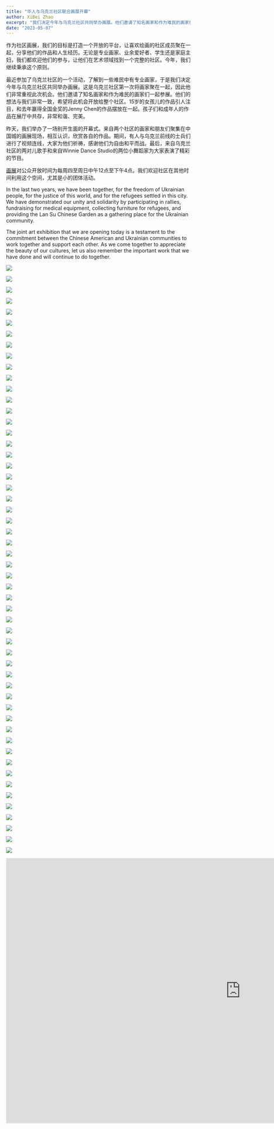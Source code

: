 ```yaml
---
title: "华人与乌克兰社区联合画展开幕"
author: XiBei Zhao
excerpt: "我们决定今年与乌克兰社区共同举办画展。他们邀请了知名画家和作为难民的画家们一起参展。他们的想法与我们非常一致，希望将此机会开放给整个社区。孩子们和成年人的作品在展厅中共存，非常和谐、完美。昨天，我们举办了一场别开生面的开幕式。来自两个社区的画家和朋友们聚集在中国城的画展现场，相互认识，欣赏各自的作品。期间，有人与乌克兰前线的士兵们进行了视频连线，大家为他们祈祷，感谢他们为自由和平而战。最后，来自乌克兰社区的两对儿歌手和来自Winnie Dance Studio的两位小舞蹈家为大家表演了精彩的节目。"
date: "2023-05-07"
---
```


作为社区画展，我们的目标是打造一个开放的平台，让喜欢绘画的社区成员聚在一起，分享他们的作品和人生经历。无论是专业画家、业余爱好者、学生还是家庭主妇，我们都欢迎他们的参与，让他们在艺术领域找到一个完整的社区。今年，我们继续秉承这个原则。

最近参加了乌克兰社区的一个活动，了解到一些难民中有专业画家，于是我们决定今年与乌克兰社区共同举办画展。这是乌克兰社区第一次将画家聚在一起，因此他们非常重视此次机会。他们邀请了知名画家和作为难民的画家们一起参展。他们的想法与我们非常一致，希望将此机会开放给整个社区。15岁的女孩儿的作品引人注目，和去年赢得全国金奖的Jenny Chen的作品摆放在一起。孩子们和成年人的作品在展厅中共存，非常和谐、完美。

昨天，我们举办了一场别开生面的开幕式。来自两个社区的画家和朋友们聚集在中国城的画展现场，相互认识，欣赏各自的作品。期间，有人与乌克兰前线的士兵们进行了视频连线，大家为他们祈祷，感谢他们为自由和平而战。最后，来自乌克兰社区的两对儿歌手和来自Winnie Dance Studio的两位小舞蹈家为大家表演了精彩的节目。

[画展](https://pdxchinese.org/artexhibit/)对公众开放时间为每周四至周日中午12点至下午4点。我们欢迎社区在其他时间利用这个空间，尤其是小的团体活动。

In the last two years, we have been together, for the freedom of Ukrainian people, for the justice of this world, and for the refugees settled in this city. We have demonstrated our unity and solidarity by participating in rallies, fundraising for medical equipment, collecting furniture for refugees, and providing the Lan Su Chinese Garden as a gathering place for the Ukrainian community.

The joint art exhibition that we are opening today is a testament to the commitment between the Chinese American and Ukrainian communities to work together and support each other. As we come together to appreciate the beauty of our cultures, let us also remember the important work that we have done and will continue to do together.

![](https://res.cloudinary.com/dhngj18do/image/upload/f_auto,q_auto/v1/images/345442224_3380033512258180_5926186550691103986_n)

![](https://res.cloudinary.com/dhngj18do/image/upload/f_auto,q_auto/v1/images/345438739_952112219467563_5878301711802024909_n)

![](https://res.cloudinary.com/dhngj18do/image/upload/f_auto,q_auto/v1/images/345309716_112548928501076_6454503060646180921_n)

![](https://res.cloudinary.com/dhngj18do/image/upload/f_auto,q_auto/v1/images/345844276_201139769440875_1494547339814216001_n)

![](https://res.cloudinary.com/dhngj18do/image/upload/f_auto,q_auto/v1/images/345210813_253370927096884_5271173980588974561_n)

![](https://res.cloudinary.com/dhngj18do/image/upload/f_auto,q_auto/v1/images/345648799_1029409658027747_3442844701072218247_n)

![](https://res.cloudinary.com/dhngj18do/image/upload/f_auto,q_auto/v1/images/345435576_1623945678107589_5498617230143875806_n)

![](https://res.cloudinary.com/dhngj18do/image/upload/f_auto,q_auto/v1/images/345602199_633299588310966_8558577776909718387_n)

![](https://res.cloudinary.com/dhngj18do/image/upload/f_auto,q_auto/v1/images/345439775_629147605383759_1586623742252848217_n)

![](https://res.cloudinary.com/dhngj18do/image/upload/f_auto,q_auto/v1/images/345220608_1242872493000962_521225195008977668_n)

![](https://res.cloudinary.com/dhngj18do/image/upload/f_auto,q_auto/v1/images/345261695_227237376613637_3189609101988201790_n)

![](https://res.cloudinary.com/dhngj18do/image/upload/f_auto,q_auto/v1/images/345212067_1572409969923921_227639843605956015_n)

![](https://res.cloudinary.com/dhngj18do/image/upload/f_auto,q_auto/v1/images/345201420_781782529932639_1632318868500506753_n)

![](https://res.cloudinary.com/dhngj18do/image/upload/f_auto,q_auto/v1/images/345443257_116846041402158_255527802513444822_n)

![](https://res.cloudinary.com/dhngj18do/image/upload/f_auto,q_auto/v1/images/345223620_191218223808703_4863422175671680210_n)

![](https://res.cloudinary.com/dhngj18do/image/upload/f_auto,q_auto/v1/images/345430532_747618136908334_4719479959926849182_n)

![](https://res.cloudinary.com/dhngj18do/image/upload/f_auto,q_auto/v1/images/345435220_580398250868540_7402745117536492094_n)

![](https://res.cloudinary.com/dhngj18do/image/upload/f_auto,q_auto/v1/images/345206419_6560473103985663_7430415901855497500_n)

![](https://res.cloudinary.com/dhngj18do/image/upload/f_auto,q_auto/v1/images/345448748_1401106864000619_6428685019735214965_n)

![](https://res.cloudinary.com/dhngj18do/image/upload/f_auto,q_auto/v1/images/345434863_805287877238317_5257501255990443101_n)

![](https://res.cloudinary.com/dhngj18do/image/upload/f_auto,q_auto/v1/images/345272455_936209997612415_120869023109915389_n)

![](https://res.cloudinary.com/dhngj18do/image/upload/f_auto,q_auto/v1/images/345225869_1629751400819676_922840888259011778_n)

![](https://res.cloudinary.com/dhngj18do/image/upload/f_auto,q_auto/v1/images/345915849_1396437651179677_9111734366752961073_n)

![](https://res.cloudinary.com/dhngj18do/image/upload/f_auto,q_auto/v1/images/345259757_230508983002231_4488914687547327295_n)

![](https://res.cloudinary.com/dhngj18do/image/upload/f_auto,q_auto/v1/images/345257202_944049266909444_6753281884024723619_n)

![](https://res.cloudinary.com/dhngj18do/image/upload/f_auto,q_auto/v1/images/346086231_548366887370673_2833129843154927741_n)

![](https://res.cloudinary.com/dhngj18do/image/upload/f_auto,q_auto/v1/images/345473654_787597176088588_2952494746068028875_n)

![](https://res.cloudinary.com/dhngj18do/image/upload/f_auto,q_auto/v1/images/345445192_594572685767003_1664378996767445738_n)

![](https://res.cloudinary.com/dhngj18do/image/upload/f_auto,q_auto/v1/images/345638754_938201670726237_7398288949650372822_n)

![](https://res.cloudinary.com/dhngj18do/image/upload/f_auto,q_auto/v1/images/345925997_251259010722862_7702090131010135742_n)

![](https://res.cloudinary.com/dhngj18do/image/upload/f_auto,q_auto/v1/images/345268091_151782957689762_4622152612597504981_n)

![](https://res.cloudinary.com/dhngj18do/image/upload/f_auto,q_auto/v1/images/345626653_3337875959875389_3245857595750155978_n)

![](https://res.cloudinary.com/dhngj18do/image/upload/f_auto,q_auto/v1/images/345636700_1882586088781181_7247778742759399088_n)

![](https://res.cloudinary.com/dhngj18do/image/upload/f_auto,q_auto/v1/images/345274616_910622160219305_7483779473990559691_n)

![](https://res.cloudinary.com/dhngj18do/image/upload/f_auto,q_auto/v1/images/346063303_198021899748484_4818167801900694290_n)

![](https://res.cloudinary.com/dhngj18do/image/upload/f_auto,q_auto/v1/images/345179799_6163620970386746_4117709365528178138_n)

![](https://res.cloudinary.com/dhngj18do/image/upload/f_auto,q_auto/v1/images/345433060_274149735039299_6180924694147518479_n)

![](https://res.cloudinary.com/dhngj18do/image/upload/f_auto,q_auto/v1/images/345431813_748735220326291_1767605625981730328_n)

![](https://res.cloudinary.com/dhngj18do/image/upload/f_auto,q_auto/v1/images/345438047_3116242992017166_1674463015811725770_n)

![](https://res.cloudinary.com/dhngj18do/image/upload/f_auto,q_auto/v1/images/345846579_203336132467718_2328641346639305571_n)

![](https://res.cloudinary.com/dhngj18do/image/upload/f_auto,q_auto/v1/images/345217470_6724287010917744_4553729147700895828_n)

![](https://res.cloudinary.com/dhngj18do/image/upload/f_auto,q_auto/v1/images/345839359_189061637398665_972436730292091139_n)

![](https://res.cloudinary.com/dhngj18do/image/upload/f_auto,q_auto/v1/images/345258087_205930835534727_3265601292148863738_n)

![](https://res.cloudinary.com/dhngj18do/image/upload/f_auto,q_auto/v1/images/345427118_1185924668746947_8923458160960510313_n)

![](https://res.cloudinary.com/dhngj18do/image/upload/f_auto,q_auto/v1/images/345264069_1735313983552529_4254348244446404104_n)

![](https://res.cloudinary.com/dhngj18do/image/upload/f_auto,q_auto/v1/images/345819978_790402892284590_6785653324366012310_n)

![](https://res.cloudinary.com/dhngj18do/image/upload/f_auto,q_auto/v1/images/345317748_6064471810328940_8497106900501589420_n)

![](https://res.cloudinary.com/dhngj18do/image/upload/f_auto,q_auto/v1/images/345167364_170646822297670_8070014377430872058_n)

![](https://res.cloudinary.com/dhngj18do/image/upload/f_auto,q_auto/v1/images/345434969_622694169429963_1418294802707050948_n)

![](https://res.cloudinary.com/dhngj18do/image/upload/f_auto,q_auto/v1/images/345833110_6039639442799433_185570790502272350_n)

![](https://res.cloudinary.com/dhngj18do/image/upload/f_auto,q_auto/v1/images/345208891_102302006200350_9029120121888091662_n)

![](https://res.cloudinary.com/dhngj18do/image/upload/f_auto,q_auto/v1/images/345659711_631899655054270_6084188306337986262_n)

![](https://res.cloudinary.com/dhngj18do/image/upload/f_auto,q_auto/v1/images/345265345_1870266966706832_7241613691074229433_n)

![](https://res.cloudinary.com/dhngj18do/image/upload/f_auto,q_auto/v1/images/345432878_217162851022175_7662380740887192281_n)

<iframe width="1280" height="724" src="https://www.youtube.com/embed/FxUR6MyZzZ8" title="Mandarin Narration for the Joint Art Show of the Chinese and Ukrainian Communities" frameborder="0" allow="accelerometer; autoplay; clipboard-write; encrypted-media; gyroscope; picture-in-picture; web-share" allowfullscreen></iframe>
